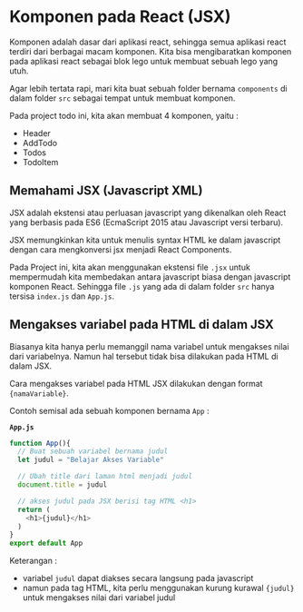 # Komponen pada React (JSX)

Komponen adalah dasar dari aplikasi react, sehingga semua aplikasi react terdiri dari berbagai macam komponen. Kita bisa mengibaratkan komponen pada aplikasi react sebagai blok lego untuk membuat sebuah lego yang utuh.

Agar lebih tertata rapi, mari kita buat sebuah folder bernama `components` di dalam folder `src` sebagai tempat untuk membuat komponen.

Pada project todo ini, kita akan membuat 4 komponen, yaitu :

* Header
* AddTodo
* Todos
* TodoItem

## Memahami JSX (Javascript XML)

JSX adalah ekstensi atau perluasan javascript yang dikenalkan oleh React yang berbasis pada ES6 (EcmaScript 2015 atau Javascript versi terbaru).

JSX memungkinkan kita untuk menulis syntax HTML ke dalam javascript dengan cara mengkonversi jsx menjadi React Components.

Pada Project ini, kita akan menggunakan ekstensi file `.jsx` untuk mempermudah kita membedakan antara javascript biasa dengan javascript komponen React. Sehingga file `.js` yang ada di dalam folder `src` hanya tersisa `index.js` dan `App.js`.

## Mengakses variabel pada HTML di dalam JSX

Biasanya kita hanya perlu memanggil nama variabel untuk mengakses nilai dari variabelnya. Namun hal tersebut tidak bisa dilakukan pada HTML di dalam JSX.

Cara mengakses variabel pada HTML JSX dilakukan dengan format `{namaVariable}`.

Contoh semisal ada sebuah komponen bernama `App` :

**`App.js`**

```javascript
function App(){
  // Buat sebuah variabel bernama judul
  let judul = "Belajar Akses Variable"

  // Ubah title dari laman html menjadi judul
  document.title = judul

  // akses judul pada JSX berisi tag HTML <h1>
  return (
    <h1>{judul}</h1>
  )
}
export default App
```

Keterangan :

* variabel `judul` dapat diakses secara langsung pada javascript
* namun pada tag HTML, kita perlu menggunakan kurung kurawal `{judul}` untuk mengakses nilai dari variabel judul
